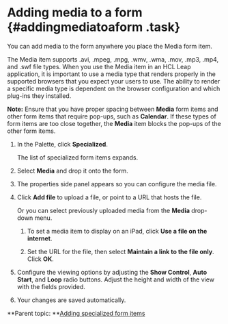 # Adding media to a form {#addingmediatoaform .task}

You can add media to the form anywhere you place the Media form item.

The Media item supports .avi, .mpeg, .mpg, .wmv, .wma, .mov, .mp3, .mp4, and .swf file types. When you use the Media item in an HCL Leap application, it is important to use a media type that renders properly in the supported browsers that you expect your users to use. The ability to render a specific media type is dependent on the browser configuration and which plug-ins they installed.

**Note:** Ensure that you have proper spacing between **Media** form items and other form items that require pop-ups, such as **Calendar**. If these types of form items are too close together, the **Media** item blocks the pop-ups of the other form items.

1.  In the Palette, click **Specialized**.

    The list of specialized form items expands.

2.  Select **Media** and drop it onto the form.

3.  The properties side panel appears so you can configure the media file.

4.  Click **Add file** to upload a file, or point to a URL that hosts the file.

    Or you can select previously uploaded media from the **Media** drop-down menu.

    1.  To set a media item to display on an iPad, click **Use a file on the internet**.

    2.  Set the URL for the file, then select **Maintain a link to the file only**. Click **OK**.

5.  Configure the viewing options by adjusting the **Show Control**, **Auto Start**, and **Loop** radio buttons. Adjust the height and width of the view with the fields provided.

6.  Your changes are saved automatically.


**Parent topic: **[Adding specialized form items](wi_introduction_to_specialized_form_items.md)


